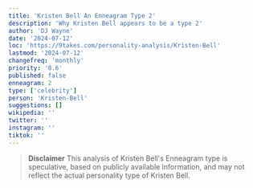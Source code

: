 ```yaml
---
title: 'Kristen Bell An Enneagram Type 2'
description: 'Why Kristen Bell appears to be a type 2'
author: 'DJ Wayne'
date: '2024-07-12'
loc: 'https://9takes.com/personality-analysis/Kristen-Bell'
lastmod: '2024-07-12'
changefreq: 'monthly'
priority: '0.6'
published: false
enneagram: 2
type: ['celebrity']
person: 'Kristen-Bell'
suggestions: []
wikipedia: ''
twitter: ''
instagram: ''
tiktok: ''
---
```


<p class="firstLetter"></p>

> **Disclaimer** This analysis of Kristen Bell's Enneagram type is speculative, based on publicly available information, and may not reflect the actual personality type of Kristen Bell.
